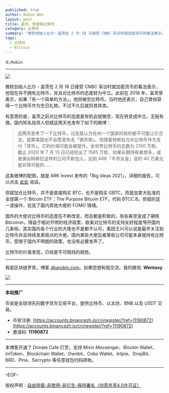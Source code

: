 ```yaml
---
published: true
author: Robin Wen
layout: post
title: 盖茨、但斌和比特币
category: 比特币
summary: "微软创始人比尔・盖茨在 2 月 18 日接受 CNBC 采访时就加密货币的看法表示，他现在并不拥有比特币，并且对比特币的态度转为中立。此前在 2018 年，盖茨曾表示，如果「有一个简单的方法」，他将做空比特币。当时他还表示，自己曾经获得一个比特币作为生日礼物，不过不久后就将其转卖。比特币的价值发现，已经是不可阻挡的趋势。"
tags:
  - 比特币
  - Bitcoin
---
```


`文/Robin`

***

![](https://cdn.dbarobin.com/opzkiha.png)

微软创始人比尔・盖茨在 2 月 18 日接受 CNBC 采访时就加密货币的看法表示，他现在并不拥有比特币，并且对比特币的态度转为中立。此前在 2018 年，盖茨曾表示，如果「有一个简单的方法」，他将做空比特币。当时他还表示，自己曾经获得一个比特币作为生日礼物，不过不久后就将其转卖。

有意思的是，盖茨之前对比特币的态度是有机会就做空，现在转变成中立。无独有偶，国内知名投资人但斌这两天也发布了如下的微博：

> 这两天思考了一下比特币，过去我认为任何一个国家的政府都不可能让它合法，就算美国也不会愿意失去「铸币税」。但随着特斯拉允许比特币作为支付「货币」，它的价值可能会被提升。全世界比特币的总数为 2100 万枚，截止 2020 年 7 月 13 日已经挖出了 1585 万枚，如果长期持有者增多，或者类似特斯拉这样的公司不断加入，达到 ARK「牛市女皇」说的 40 万美元是非常可能的……

这条微博的配图，就是 ARK Invest 发布的「Big Ideas 2021」，详细的报告，可以点击 [此处](https://dbarobin.com/papers/ARK-Invest-BigIdeas-2021.pdf) 阅读。

但斌加仓比特币，并不是直接购买 BTC，也不是购买 GBTC，而是加拿大批准的全球第一个 Bitcoin ETF：The Purpose Bitcoin ETF，代码 BTCC.B。但斌的这一波操作，拉高了国内其他大佬的 FOMO 情绪。

国外的大佬对比特币的态度在不断改变，而且都是积极的，有些甚至变成了硬核 Bitcoiner。得益于相对开明的经济政策，欧美对比特币的支持友好程度甩开国内几条街。其实国内各个行业的大佬也不是都不认可，美团王兴可以说是最早关注到比特币并且持续发表观点的大佬。国内某些大佬后者某些公司可能本身就持有比特币，受限于国内不明朗的政策，也没有必要发声了。

比特币的价值发现，已经是不可阻挡的趋势。

***

我是区块链罗宾，博客 [dbarobin.com](https://dbarobin.com/)。如果您想和我交流，我的微信: **Wentasy**

![](https://cdn.dbarobin.com/v4yywe2.png)

***

**本站推广**

币安是全球领先的数字货币交易平台，提供比特币、以太坊、BNB 以及 USDT 交易。

* 币安注册: [https://accounts.binancezh.io/cn/register/?ref=11190872](https://accounts.binancezh.io/cn/register/?ref=11190872)
* 邀请码: **11190872**

***

本博客开通了 Donate Cafe 打赏，支持 Mixin Messenger、Blockin Wallet、imToken、Blockchain Wallet、Ownbit、Cobo Wallet、bitpie、DropBit、BRD、Pine、Secrypto 等任意钱包扫码转账。

<center>
    <div class="--donate-button"
         data-button-id="f8b9df0d-af9a-460d-8258-d3f435445075"
    ></div>
</center>

***

–EOF–

版权声明：[自由转载-非商用-非衍生-保持署名（创意共享4.0许可证）](http://creativecommons.org/licenses/by-nc-nd/4.0/deed.zh)